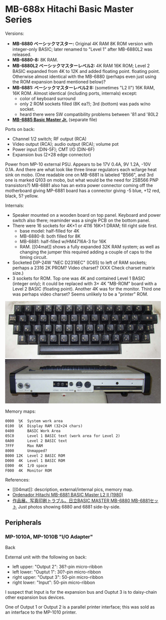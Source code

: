 MB-688x Hitachi Basic Master Series
===================================


Versions:
- __MB-6880 ベーシックマスター:__ Original 4K RAM 8K ROM version with
  integer-only BASIC; later renamed to "Level 1" after MB-6880L2 was
  released.
- __MB-6880-8:__ 8K RAM.
- __MB-6880L2 ベーシックマスターレベル2:__ 4K RAM 16K ROM; Level 2 BASIC
  expanded from 4K to 12K and added floating point. floating point.
  Otherwise almost identical with the MB-6880 (perhaps even just using the
  ROM expansion board mentioned below)?
- __MB-6881: ベーシックマスターレベル2 II:__ (sometimes "L2 II")
  16K RAM, 16K ROM. Almost identical (including ports, internals) except:
  - color of keyboard surround
  - only 2 ROM sockets filled (8K ea?); 3rd (bottom) was pads w/no socket.
  - heard there were SW compatibility problems between '81 and '80L2
- __[MB-6885 Basic Master Jr.](./6885.md)__ (separate file)

Ports on back:
- Channel 1/2 switch; RF output (RCA)
- Video output (RCA); audio output (RCA); volume pot
- Power input (DIN-5F); CMT I/O (DIN-6F)
- Expansion bus (2×28 edge connector)

Power from MP-10 external PSU. Appears to be 17V 0.4A, 9V 1.2A, -10V 0.1A.
And there are what look like three linear regulators each w/large heat sink
on mobo. (One readable one on MB-6881 is labeled "B566", and 3rd one is
marked Q103 on mobo, but what would be the need for 2SB566 PNP
transistors?) MB-6881 also has an extra power connector coming off the
motherboard giving MP-6881 board has a connector giving -5 blue, +12 red,
black, 5? yellow.

Internals:
- Speaker mounted on a wooden board on top panel. Keyboard and power switch
  also there; reaminder was a single PCB on the bottom panel.
- There were 16 sockets for 4K×1 or 4116 16K×1 DRAM; fill right side first.
  - base model: half-filled for 4K
  - MB-6880-8: both filled for 8K
  - MB-6881: half-filled w/HM4716A-3 for 16K
  - RAM. [[04mat]] shows a fully expanded 32K RAM system; as well as
    changing the jumper this required adding a couple of caps to the timing
    circuit.
- Socketed DIP-24W "NEC D2316EC" (IC65) to left of RAM sockets; perhaps a
  2316 2K PROM? Video charset? (XXX Check charset matrix size.)
- 3 sockets for ROM. Top one was 4K and contained Level 1 BASIC (integer
  only); it could be replaced with 3× 4K "MB-ROM" board with a Level 2
  BASIC (floating point). Another 4K was for the monitor. Third one was
  perhaps video charset? Seems unlikely to be a "printer" ROM.

![Keyboard](img/mb-6880-keyboard.jpeg)
![Back panel](img/mb-6880-back.jpeg)

Memory maps:

    0000  ½K  System work area
    0100  ¾K  Display RAM (32×24 chars)
    0400      BASIC Work Area
    05C0      Level 1 BASIC text (work area for Level 2)
    0A00      Level 2 BASIC text
    7FFF      Max RAM
    8000      Unmapped?
    B000 12K  Level 2 BASIC ROM
    D000  4K  Level 1 BASIC ROM
    E000  4K  I/O space
    F000  4K  Monitor ROM

References:
- [[04mat]]: description, external/internal pics, memory map.
- [Ordenador Hitachi MB-6881 BASIC Master L2 II (1980)][roo6881]
- [作品展。写真印刷トラブル。日立BASIC MASTER MB-6880 MB-6881セット][keikato]
  Just photos showing 6880 and 6881 side-by-side.


Peripherals
-----------

### MP-1010A, MP-1010B "I/O Adapter"


Back

External unit with the following on back:
- left upper:  "Output 2": 36?-pin micro-ribbon
- left lower:  "Ouptut 1": 30?-pin micro-ribbon
- right upper: "Output 3": 50-pin micro-ribbon
- right lower: "Input":    50-pin micro-ribbon

I suspect that Input is for the expansion bus and Ouptut 3 is to
daisy-chain other expansion bus devices.

One of Output 1 or Output 2 is a parallel printer interface; this was sold
as an interface to the MP-1010 printer.



<!-------------------------------------------------------------------->
[04ma]: http://mb6880.soom.jp/MB6880/index.html
[keikato]: https://keikato.cocolog-nifty.com/blog/2017/02/post-fd68.html
[roo6881]: https://retroordenadoresorty.blogspot.com/2018/12/ordenador-hitachi-mb-6881-basic-master.html
